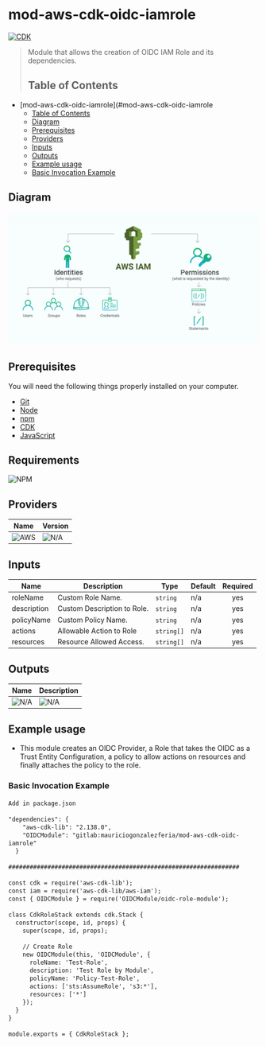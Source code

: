 # mod-aws-cdk-oidc-iamrole

[![CDK](https://img.shields.io/badge/CDK-2.138.0-yellow)](https://docs.aws.amazon.com/cdk/v2/guide/getting_started.html)

> Module that allows the creation of OIDC IAM Role and its dependencies.
>
> ## Table of Contents

- [mod-aws-cdk-oidc-iamrole](#mod-aws-cdk-oidc-iamrole
  - [Table of Contents](#Table-of-Contents)
  - [Diagram](#Diagram)
  - [Prerequisites](#Prerequisites)
  - [Providers](#Providers)
  - [Inputs](#Inputs)
  - [Outputs](#Outputs)
  - [Example usage](#Example-usage)
  - [Basic Invocation Example](#Basic-Invocation-Example)

## Diagram

![](./images/IAM%20Roles.png)

## Prerequisites

You will need the following things properly installed on your computer.

- [Git](http://git-scm.com/)
- [Node](https://nodejs.org/en/download)
- [npm](https://docs.npmjs.com/downloading-and-installing-node-js-and-npm)
- [CDK](https://docs.aws.amazon.com/cdk/v2/guide/getting_started.html#getting_started_install)
- [JavaScript](https://developer.mozilla.org/es/docs/Web/JavaScript)

## Requirements

![NPM](https://img.shields.io/badge/NPM%20INSTALL-grey?style=for-the-badge&logo=NPM)



## Providers

| Name | Version |
| ---- | ------- |
| ![AWS](https://img.shields.io/badge/AWS-gree)  | ![N/A](https://img.shields.io/badge/N/A-grey)     |

## Inputs

| Name                  | Description                                                                                                                        | Type     | Default | Required |
| --------------------- | ---------------------------------------------------------------------------------------------------------------------------------- | -------- | ------- | :------: |
| roleName                 | Custom Role Name.                                                                                                            | `string`    | n/a     |   yes    |
| description                  | Custom Description to Role.                                                                                                       | `string`    | n/a     |   yes    |
| policyName    | Custom Policy Name.                                                                    | `string` | n/a   |    yes    |
| actions           | Allowable Action to Role                                                                                                           | `string[]` | n/a    |    yes    |
| resources | Resource Allowed Access.                                                       | `string[]` | n/a |    yes    |


## Outputs

| Name  | Description                                 |
| ----- | ------------------------------------------- |
| ![N/A](https://img.shields.io/badge/N/A-grey) | ![N/A](https://img.shields.io/badge/N/A-grey) |

## Example usage

- This module creates an OIDC Provider, a Role that takes the OIDC as a Trust Entity Configuration, a policy to allow actions on resources and finally attaches the policy to the role.


### Basic Invocation Example

```CDK
Add in package.json

"dependencies": {
    "aws-cdk-lib": "2.138.0",
    "OIDCModule": "gitlab:mauriciogonzalezferia/mod-aws-cdk-oidc-iamrole"
  }

#################################################################

const cdk = require('aws-cdk-lib');
const iam = require('aws-cdk-lib/aws-iam');
const { OIDCModule } = require('OIDCModule/oidc-role-module');

class CdkRoleStack extends cdk.Stack {
  constructor(scope, id, props) {
    super(scope, id, props);

    // Create Role
    new OIDCModule(this, 'OIDCModule', {
      roleName: 'Test-Role',
      description: 'Test Role by Module',
      policyName: 'Policy-Test-Role',
      actions: ['sts:AssumeRole', 's3:*'],
      resources: ['*']
    });
  }
}

module.exports = { CdkRoleStack };

```

